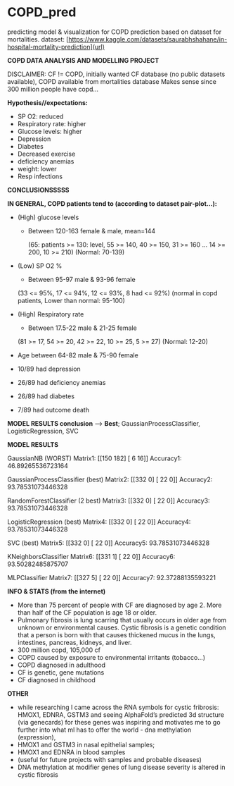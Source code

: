 # COPD_pred
predicting model &amp; visualization for COPD prediction based on dataset for mortalities.
dataset: [https://www.kaggle.com/datasets/saurabhshahane/in-hospital-mortality-prediction](url)

**COPD DATA ANALYSIS AND MODELLING PROJECT**

DISCLAIMER: CF != COPD, initially wanted CF database (no public datasets available), COPD available from mortalities database
Makes sense since 300 million people have copd…

**Hypothesis//expectations:**

- SP O2: reduced
- Respiratory rate: higher
- Glucose levels: higher
- Depression
- Diabetes 
- Decreased exercise
- deficiency anemias
- weight: lower
- Resp infections


**CONCLUSIONSSSSS**

**IN GENERAL, COPD patients tend to (according to dataset pair-plot…):**
- (High) glucose levels 
    - Between 120-163 female & male, mean=144

      (65: patients >= 130: level, 55 >= 140, 40 >= 150, 31 >= 160 … 14 >= 200, 10 >= 210)
      (Normal: 70-139)
      
- (Low) SP O2 %
    - Between 95-97 male & 93-96 female
    
    (33 <= 95%, 17 <= 94%, 12 <= 93%, 8 had <= 92%)
    (normal in copd patients, Lower than normal: 95-100)

- (High) Respiratory rate 
    - Between 17.5-22 male & 21-25 female
    
    (81 >= 17, 54 >= 20, 42 >= 22, 10 >= 25, 5 >= 27)
    (Normal: 12-20)

- Age between 64-82 male & 75-90 female
- 10/89 had depression
- 26/89 had deficiency anemias
- 26/89 had diabetes
- 7/89 had outcome death

**MODEL RESULTS conclusion** -->
**Best**; GaussianProcessClassifier, LogisticRegression, SVC







**MODEL RESULTS**

GaussianNB (WORST)
Matrix1: 
 [[150 182]
 [  6  16]]
Accuracy1:  46.89265536723164

GaussianProcessClassifier (best)
Matrix2: 
 [[332   0]
 [ 22   0]]
Accuracy2:  93.78531073446328

RandomForestClassifier (2 best)
Matrix3: 
 [[332   0]
 [ 22   0]]
Accuracy3:  93.78531073446328

LogisticRegression (best)
Matrix4: 
 [[332   0]
 [ 22   0]]
Accuracy4:  93.78531073446328

SVC (best)
Matrix5: 
 [[332   0]
 [ 22   0]]
Accuracy5:  93.78531073446328

KNeighborsClassifier
Matrix6: 
 [[331   1]
 [ 22   0]]
Accuracy6:  93.50282485875707

MLPClassifier
Matrix7: 
 [[327   5]
 [ 22   0]]
Accuracy7:  92.37288135593221


**INFO & STATS (from the internet)**
- More than 75 percent of people with CF are diagnosed by age 2. More than half of the CF population is age 18 or older.
- Pulmonary fibrosis is lung scarring that usually occurs in older age from unknown or environmental causes. Cystic fibrosis is a genetic condition that a person is born with that causes thickened mucus in the lungs, intestines, pancreas, kidneys, and liver.
- 300 million copd, 105,000 cf
- COPD caused by exposure to environmental irritants (tobacco…)
- COPD diagnosed in adulthood
- CF is genetic, gene mutations
- CF diagnosed in childhood


**OTHER**

- while researching I came across the RNA symbols for cystic fribrosis:
		HMOX1, EDNRA, GSTM3
	and seeing AlphaFold’s predicted 3d structure (via genecards) for these genes was inspiring and motivates me to go further into what ml has to offer the world
		- dna methylation (expression), 
- HMOX1 and GSTM3 in nasal epithelial samples; 
- HMOX1 and EDNRA in blood samples 
- (useful for future projects with samples and probable diseases)
- DNA methylation at modifier genes of lung disease severity is altered in cystic fibrosis









